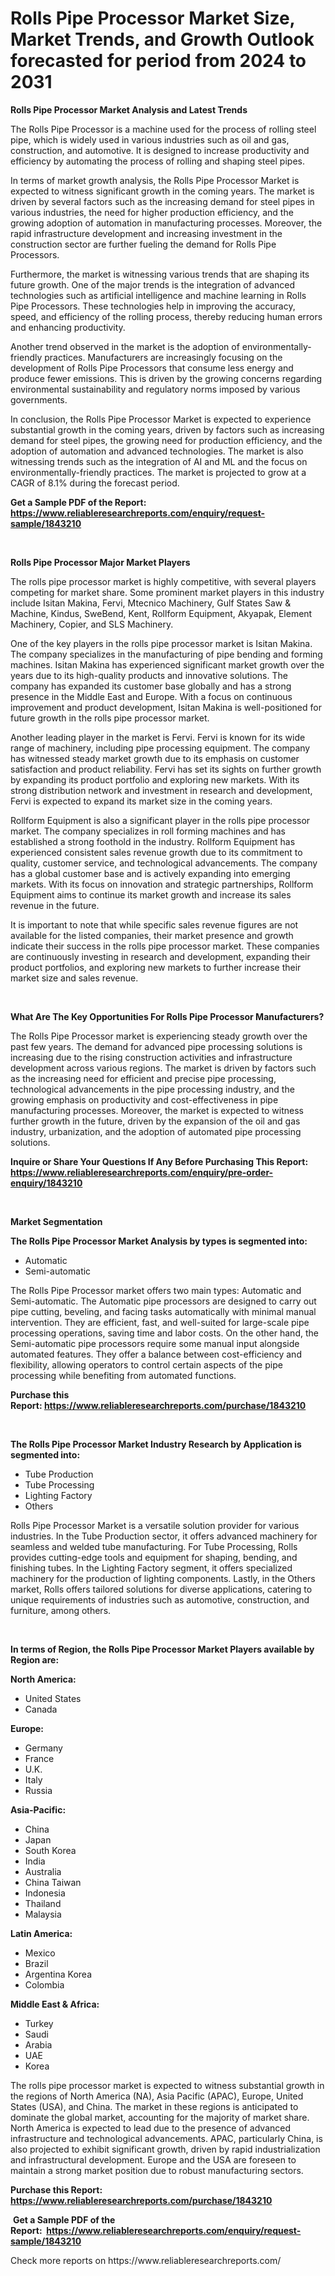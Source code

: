 <p><h1>Rolls Pipe Processor Market Size, Market Trends, and Growth Outlook forecasted for period from 2024 to 2031</h1></p><p><strong>Rolls Pipe Processor Market Analysis and Latest Trends</strong></p>
<p><p>The Rolls Pipe Processor is a machine used for the process of rolling steel pipe, which is widely used in various industries such as oil and gas, construction, and automotive. It is designed to increase productivity and efficiency by automating the process of rolling and shaping steel pipes.</p><p>In terms of market growth analysis, the Rolls Pipe Processor Market is expected to witness significant growth in the coming years. The market is driven by several factors such as the increasing demand for steel pipes in various industries, the need for higher production efficiency, and the growing adoption of automation in manufacturing processes. Moreover, the rapid infrastructure development and increasing investment in the construction sector are further fueling the demand for Rolls Pipe Processors.</p><p>Furthermore, the market is witnessing various trends that are shaping its future growth. One of the major trends is the integration of advanced technologies such as artificial intelligence and machine learning in Rolls Pipe Processors. These technologies help in improving the accuracy, speed, and efficiency of the rolling process, thereby reducing human errors and enhancing productivity.</p><p>Another trend observed in the market is the adoption of environmentally-friendly practices. Manufacturers are increasingly focusing on the development of Rolls Pipe Processors that consume less energy and produce fewer emissions. This is driven by the growing concerns regarding environmental sustainability and regulatory norms imposed by various governments.</p><p>In conclusion, the Rolls Pipe Processor Market is expected to experience substantial growth in the coming years, driven by factors such as increasing demand for steel pipes, the growing need for production efficiency, and the adoption of automation and advanced technologies. The market is also witnessing trends such as the integration of AI and ML and the focus on environmentally-friendly practices. The market is projected to grow at a CAGR of 8.1% during the forecast period.</p></p>
<p><strong>Get a Sample PDF of the Report:&nbsp; <a href="https://www.reliableresearchreports.com/enquiry/request-sample/1843210">https://www.reliableresearchreports.com/enquiry/request-sample/1843210</a></strong></p>
<p>&nbsp;</p>
<p><strong>Rolls Pipe Processor Major Market Players</strong></p>
<p><p>The rolls pipe processor market is highly competitive, with several players competing for market share. Some prominent market players in this industry include Isitan Makina, Fervi, Mtecnico Machinery, Gulf States Saw & Machine, Kindus, SweBend, Kent, Rollform Equipment, Akyapak, Element Machinery, Copier, and SLS Machinery.</p><p>One of the key players in the rolls pipe processor market is Isitan Makina. The company specializes in the manufacturing of pipe bending and forming machines. Isitan Makina has experienced significant market growth over the years due to its high-quality products and innovative solutions. The company has expanded its customer base globally and has a strong presence in the Middle East and Europe. With a focus on continuous improvement and product development, Isitan Makina is well-positioned for future growth in the rolls pipe processor market.</p><p>Another leading player in the market is Fervi. Fervi is known for its wide range of machinery, including pipe processing equipment. The company has witnessed steady market growth due to its emphasis on customer satisfaction and product reliability. Fervi has set its sights on further growth by expanding its product portfolio and exploring new markets. With its strong distribution network and investment in research and development, Fervi is expected to expand its market size in the coming years.</p><p>Rollform Equipment is also a significant player in the rolls pipe processor market. The company specializes in roll forming machines and has established a strong foothold in the industry. Rollform Equipment has experienced consistent sales revenue growth due to its commitment to quality, customer service, and technological advancements. The company has a global customer base and is actively expanding into emerging markets. With its focus on innovation and strategic partnerships, Rollform Equipment aims to continue its market growth and increase its sales revenue in the future.</p><p>It is important to note that while specific sales revenue figures are not available for the listed companies, their market presence and growth indicate their success in the rolls pipe processor market. These companies are continuously investing in research and development, expanding their product portfolios, and exploring new markets to further increase their market size and sales revenue.</p></p>
<p>&nbsp;</p>
<p><strong>What Are The Key Opportunities For Rolls Pipe Processor Manufacturers?</strong></p>
<p><p>The Rolls Pipe Processor market is experiencing steady growth over the past few years. The demand for advanced pipe processing solutions is increasing due to the rising construction activities and infrastructure development across various regions. The market is driven by factors such as the increasing need for efficient and precise pipe processing, technological advancements in the pipe processing industry, and the growing emphasis on productivity and cost-effectiveness in pipe manufacturing processes. Moreover, the market is expected to witness further growth in the future, driven by the expansion of the oil and gas industry, urbanization, and the adoption of automated pipe processing solutions.</p></p>
<p><strong>Inquire or Share Your Questions If Any Before Purchasing This Report: <a href="https://www.reliableresearchreports.com/enquiry/pre-order-enquiry/1843210">https://www.reliableresearchreports.com/enquiry/pre-order-enquiry/1843210</a></strong></p>
<p>&nbsp;</p>
<p><strong>Market Segmentation</strong></p>
<p><strong>The Rolls Pipe Processor Market Analysis by types is segmented into:</strong></p>
<p><ul><li>Automatic</li><li>Semi-automatic</li></ul></p>
<p><p>The Rolls Pipe Processor market offers two main types: Automatic and Semi-automatic. The Automatic pipe processors are designed to carry out pipe cutting, beveling, and facing tasks automatically with minimal manual intervention. They are efficient, fast, and well-suited for large-scale pipe processing operations, saving time and labor costs. On the other hand, the Semi-automatic pipe processors require some manual input alongside automated features. They offer a balance between cost-efficiency and flexibility, allowing operators to control certain aspects of the pipe processing while benefiting from automated functions.</p></p>
<p><strong>Purchase this Report:&nbsp;<a href="https://www.reliableresearchreports.com/purchase/1843210">https://www.reliableresearchreports.com/purchase/1843210</a></strong></p>
<p>&nbsp;</p>
<p><strong>The Rolls Pipe Processor Market Industry Research by Application is segmented into:</strong></p>
<p><ul><li>Tube Production</li><li>Tube Processing</li><li>Lighting Factory</li><li>Others</li></ul></p>
<p><p>Rolls Pipe Processor Market is a versatile solution provider for various industries. In the Tube Production sector, it offers advanced machinery for seamless and welded tube manufacturing. For Tube Processing, Rolls provides cutting-edge tools and equipment for shaping, bending, and finishing tubes. In the Lighting Factory segment, it offers specialized machinery for the production of lighting components. Lastly, in the Others market, Rolls offers tailored solutions for diverse applications, catering to unique requirements of industries such as automotive, construction, and furniture, among others.</p></p>
<p>&nbsp;</p>
<p><strong>In terms of Region, the Rolls Pipe Processor Market Players available by Region are:</strong></p>
<p>
    <p> <strong> North America: </strong>
        <ul>
            <li>United States</li>
            <li>Canada</li>
        </ul>
        </p> 
    <p> <strong> Europe: </strong>
        <ul>
            <li>Germany</li>
            <li>France</li>
            <li>U.K.</li>
            <li>Italy</li>
            <li>Russia</li>
        </ul>
        </p> 
    <p> <strong> Asia-Pacific: </strong>
        <ul>
            <li>China</li>
            <li>Japan</li>
            <li>South Korea</li>
            <li>India</li>
            <li>Australia</li>
            <li>China Taiwan</li>
            <li>Indonesia</li>
            <li>Thailand</li>
            <li>Malaysia</li>
        </ul>
        </p> 
    <p> <strong> Latin America: </strong>
        <ul>
            <li>Mexico</li>
            <li>Brazil</li>
            <li>Argentina Korea</li>
            <li>Colombia</li>
        </ul>
        </p> 
    <p> <strong> Middle East & Africa: </strong>
        <ul>
            <li>Turkey</li>
            <li>Saudi</li>
            <li>Arabia</li>
            <li>UAE</li>
            <li>Korea</li>
        </ul>
    </p>
    </p>
<p><p>The rolls pipe processor market is expected to witness substantial growth in the regions of North America (NA), Asia Pacific (APAC), Europe, United States (USA), and China. The market in these regions is anticipated to dominate the global market, accounting for the majority of market share. North America is expected to lead due to the presence of advanced infrastructure and technological advancements. APAC, particularly China, is also projected to exhibit significant growth, driven by rapid industrialization and infrastructural development. Europe and the USA are foreseen to maintain a strong market position due to robust manufacturing sectors.</p></p>
<p><strong>Purchase this Report: <a href="https://www.reliableresearchreports.com/purchase/1843210">https://www.reliableresearchreports.com/purchase/1843210</a></strong></p>
<p>&nbsp;<strong>Get a Sample PDF of the Report:&nbsp;&nbsp;<a href="https://www.reliableresearchreports.com/enquiry/request-sample/1843210">https://www.reliableresearchreports.com/enquiry/request-sample/1843210</a></strong></p>
<p><strong></strong></p>
<p>Check more reports on https://www.reliableresearchreports.com/</p>